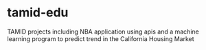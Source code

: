 # tamid-edu
TAMID projects including NBA application using apis and a 
machine learning program to predict trend in the California Housing Market
